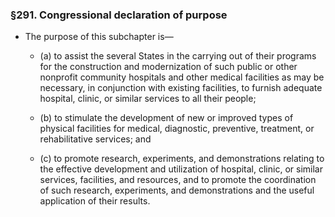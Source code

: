 ### §291. Congressional declaration of purpose
* The purpose of this subchapter is—

  * (a) to assist the several States in the carrying out of their programs for the construction and modernization of such public or other nonprofit community hospitals and other medical facilities as may be necessary, in conjunction with existing facilities, to furnish adequate hospital, clinic, or similar services to all their people;

  * (b) to stimulate the development of new or improved types of physical facilities for medical, diagnostic, preventive, treatment, or rehabilitative services; and

  * (c) to promote research, experiments, and demonstrations relating to the effective development and utilization of hospital, clinic, or similar services, facilities, and resources, and to promote the coordination of such research, experiments, and demonstrations and the useful application of their results.
